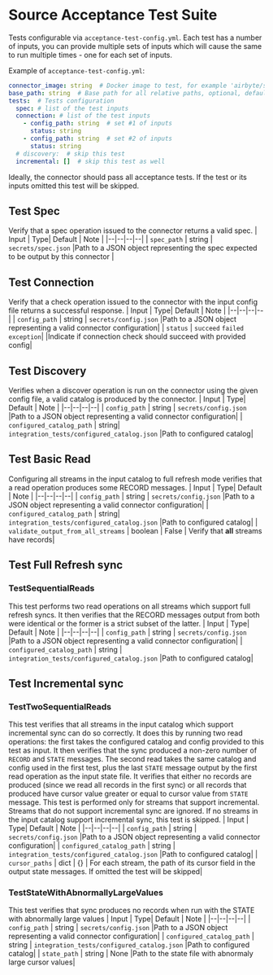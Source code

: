 # Source Acceptance Test Suite

Tests configurable via `acceptance-test-config.yml`. Each test has a number of inputs, 
you can provide multiple sets of inputs which will cause the same to run multiple times - one for each set of inputs.

Example of `acceptance-test-config.yml`:
```yaml
connector_image: string  # Docker image to test, for example 'airbyte/source-hubspot:0.1.0'
base_path: string  # Base path for all relative paths, optional, default - ./
tests:  # Tests configuration 
  spec: # list of the test inputs
  connection: # list of the test inputs
    - config_path: string  # set #1 of inputs
      status: string
    - config_path: string  # set #2 of inputs
      status: string
  # discovery:  # skip this test
  incremental: []  # skip this test as well
```
Ideally, the connector should pass all acceptance tests. If the test or its inputs omitted this test will be skipped. 
 
## Test Spec
Verify that a spec operation issued to the connector returns a valid spec.
| Input |  Type| Default | Note |
|--|--|--|--|
| `spec_path` | string | `secrets/spec.json` |Path to a JSON object representing the spec expected to be output by this connector |

## Test Connection
Verify that a check operation issued to the connector with the input config file returns a successful response.
| Input |  Type| Default | Note |
|--|--|--|--|
| `config_path` | string | `secrets/config.json` |Path to a JSON object representing a valid connector configuration|
| `status` | `succeed` `failed` `exception`| |Indicate if connection check should succeed with provided config|

## Test Discovery

Verifies when a discover operation is run on the connector using the given config file, a valid catalog is produced by the connector.
| Input |  Type| Default | Note |
|--|--|--|--|
| `config_path` | string | `secrets/config.json` |Path to a JSON object representing a valid connector configuration|
| `configured_catalog_path` | string| `integration_tests/configured_catalog.json` |Path to configured catalog|

## Test Basic Read

Configuring all streams in the input catalog to full refresh mode verifies that a read operation produces some RECORD messages.
| Input |  Type| Default | Note |
|--|--|--|--|
| `config_path` | string | `secrets/config.json` |Path to a JSON object representing a valid connector configuration|
| `configured_catalog_path` | string| `integration_tests/configured_catalog.json` |Path to configured catalog|
| `validate_output_from_all_streams` | boolean | False | Verify that **all** streams have records|

## Test Full Refresh sync
### TestSequentialReads

This test performs two read operations on all streams which support full refresh syncs. It then verifies that the RECORD messages output from both were identical or the former is a strict subset of the latter.
| Input |  Type| Default | Note |
|--|--|--|--|
| `config_path` | string | `secrets/config.json` |Path to a JSON object representing a valid connector configuration|
| `configured_catalog_path` | string | `integration_tests/configured_catalog.json` |Path to configured catalog|

## Test Incremental sync
### TestTwoSequentialReads
This test verifies that all streams in the input catalog which support incremental sync can do so correctly. It does this by running two read operations: the first takes the configured catalog and config provided to this test as input. It then verifies that the sync produced a non-zero number of `RECORD` and `STATE` messages. The second read takes the same catalog and config used in the first test, plus the last `STATE` message output by the first read operation as the input state file. It verifies that either no records are produced \(since we read all records in the first sync\) or all records that produced have cursor value greater or equal to cursor value from `STATE` message. This test is performed only for streams that support incremental. Streams that do not support incremental sync are ignored. If no streams in the input catalog support incremental sync, this test is skipped.
| Input |  Type| Default | Note |
|--|--|--|--|
| `config_path` | string | `secrets/config.json` |Path to a JSON object representing a valid connector configuration|
| `configured_catalog_path` | string | `integration_tests/configured_catalog.json` |Path to configured catalog|
| `cursor_paths` | dict | {} | For each stream, the path of its cursor field in the output state messages. If omitted the test will be skipped|

### TestStateWithAbnormallyLargeValues

This test verifies that sync produces no records when run with the STATE with abnormally large values
| Input |  Type| Default | Note |
|--|--|--|--|
| `config_path` | string | `secrets/config.json` |Path to a JSON object representing a valid connector configuration|
| `configured_catalog_path` | string | `integration_tests/configured_catalog.json` |Path to configured catalog|
| `state_path` | string | None |Path to the state file with abnormaly large cursor values|
